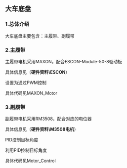 ## 大车底盘

### 1.总体介绍

大车底盘主要包含：主履带、副履带

### 2.主履带

主履带电机采用MAXON，配合ESCON-Module-50-8驱动板

具体信息见（**硬件资料\ESCON**）

设置为通过PWM控制

具体代码见MAXON_Motor

### 3.副履带

副履带电机采用RM3508，配合对应的电位器

具体信息见（**硬件资料\M3508电机**）

PID控制目标角度

利用PID控制目标角度

具体代码见Motor_Control

